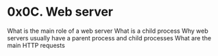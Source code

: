 # 0x0C. Web server
What is the main role of a web server
What is a child process
Why web servers usually have a parent process and child processes
What are the main HTTP requests
